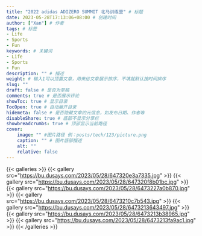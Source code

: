 ```yaml
---
title: "2022 adidas ADIZERO SUMMIT 北马训练营" # 标题
date: 2023-05-28T17:13:06+08:00 # 创建时间
author: ["Xan"] # 作者
tags: # 标签
- Life 
- Sports 
- Fun
keywords: # 关键词
- Life 
- Sports 
- Fun
description: "" # 描述
weight: # 输入1可以顶置文章，用来给文章展示排序，不填就默认按时间排序
slug: ""
draft: false # 是否为草稿
comments: true # 是否展示评论
showToc: true # 显示目录
TocOpen: true # 自动展开目录
hidemeta: false # 是否隐藏文章的元信息，如发布日期、作者等
disableShare: true # 底部不显示分享栏
showbreadcrumbs: true # 顶部显示当前路径
cover:
    image: "" #图片路径 例：posts/tech/123/picture.png
    caption: "" # 图片底部描述
    alt: ""
    relative: false
---
```


{{< galleries >}}
{{< gallery src="https://bu.dusays.com/2023/05/28/647320e3a7335.jpg" >}}
{{< gallery src="https://bu.dusays.com/2023/05/28/647320f8b01bc.jpg" >}}
{{< gallery src="https://bu.dusays.com/2023/05/28/6473227a0b870.jpg" >}}
{{< gallery src="https://bu.dusays.com/2023/05/28/6473210c7b543.jpg" >}}
{{< gallery src="https://bu.dusays.com/2023/05/28/6473213643497.jpg" >}}
{{< gallery src="https://bu.dusays.com/2023/05/28/6473213b38965.jpg" >}}
{{< gallery src="https://bu.dusays.com/2023/05/28/6473213fa9ac1.jpg" >}}
{{< /galleries >}}



